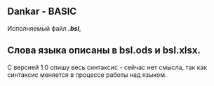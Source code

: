 ## Dankar - BASIC
Исполняемый файл ___.bsl___,

## Слова языка описаны в bsl.ods и bsl.xlsx.

С версией 1.0 опишу весь синтаксис - сейчас нет смысла, так как синтаксис меняется в процессе работы над языком.

